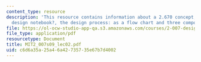 ```yaml
---
content_type: resource
description: 'This resource contains information about a 2.670 concept, what is a
  design notebook?, the design process: as a flow chart and three components of creativity.'
file: https://ol-ocw-studio-app-qa.s3.amazonaws.com/courses/2-007-design-and-manufacturing-i-spring-2009/c6d6a35a25a46a42735735e67b7d4002_MIT2_007s09_lec02.pdf
file_type: application/pdf
resourcetype: Document
title: MIT2_007s09_lec02.pdf
uid: c6d6a35a-25a4-6a42-7357-35e67b7d4002
---
```

